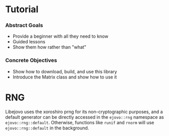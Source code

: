 # Tutorial

### Abstract Goals

- Provide a beginner with all they need to know
- Guided lessons
- Show them how rather than "what"

### Concrete Objectives

- Show how to download, build, and use this library
- Introduce the Matrix class and show how to use it


# RNG

Libejovo uses the xoroshiro prng for its non-cryptographic purposes, and a default
generator can be directly accessed in the `ejovo::rng` namespace as `ejovo::rng::default`. Otherwise, functions like `runif` and `rnorm` will use
`ejovo::rng::default` in the background.